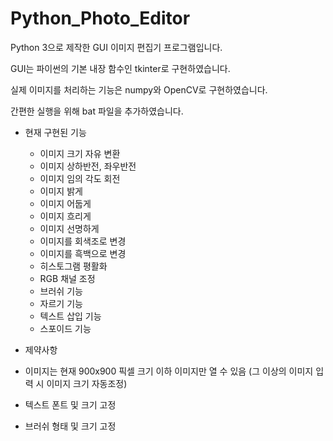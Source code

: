 # Python_Photo_Editor
Python 3으로 제작한 GUI 이미지 편집기 프로그램입니다.


GUI는 파이썬의 기본 내장 함수인 tkinter로 구현하였습니다.


실제 이미지를 처리하는 기능은 numpy와 OpenCV로 구현하였습니다.


간편한 실행을 위해 bat 파일을 추가하였습니다.

* 현재 구현된 기능
  * 이미지 크기 자유 변환
  * 이미지 상하반전, 좌우반전
  * 이미지 임의 각도 회전
  * 이미지 밝게
  * 이미지 어둡게
  * 이미지 흐리게
  * 이미지 선명하게
  * 이미지를 회색조로 변경
  * 이미지를 흑백으로 변경
  * 히스토그램 평활화
  * RGB 채널 조정
  * 브러쉬 기능
  * 자르기 기능
  * 텍스트 삽입 기능
  * 스포이드 기능

 * 제약사항
  * 이미지는 현재 900x900 픽셀 크기 이하 이미지만 열 수 있음 (그 이상의 이미지 입력 시 이미지 크기 자동조정)
  * 텍스트 폰트 및 크기 고정
  * 브러쉬 형태 및 크기 고정
